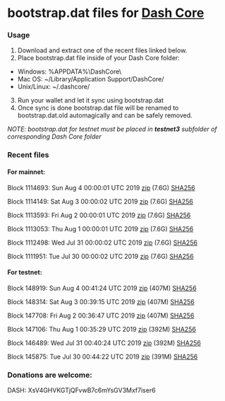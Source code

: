 # bootstrap.dat files for [Dash Core](https://www.dash.org)

### Usage

1. Download and extract one of the recent files linked below.
2. Place bootstrap.dat file inside of your Dash Core folder:
 - Windows: %APPDATA%\DashCore\
 - Mac OS: ~/Library/Application Support/DashCore/
 - Unix/Linux: ~/.dashcore/
3. Run your wallet and let it sync using bootstrap.dat
4. Once sync is done bootstrap.dat file will be renamed to bootstrap.dat.old automagically and can be safely removed.

_NOTE: bootstrap.dat for testnet must be placed in **testnet3** subfolder of corresponding Dash Core folder_

### Recent files

#### For mainnet:

Block 1114693: Sun Aug  4 00:00:01 UTC 2019 [zip](https://dash-bootstrap.ams3.digitaloceanspaces.com/mainnet/2019-08-04/bootstrap.dat.zip) (7.6G) [SHA256](https://dash-bootstrap.ams3.digitaloceanspaces.com/mainnet/2019-08-04/sha256.txt)

Block 1114149: Sat Aug  3 00:00:02 UTC 2019 [zip](https://dash-bootstrap.ams3.digitaloceanspaces.com/mainnet/2019-08-03/bootstrap.dat.zip) (7.6G) [SHA256](https://dash-bootstrap.ams3.digitaloceanspaces.com/mainnet/2019-08-03/sha256.txt)

Block 1113593: Fri Aug  2 00:00:01 UTC 2019 [zip](https://dash-bootstrap.ams3.digitaloceanspaces.com/mainnet/2019-08-02/bootstrap.dat.zip) (7.6G) [SHA256](https://dash-bootstrap.ams3.digitaloceanspaces.com/mainnet/2019-08-02/sha256.txt)

Block 1113053: Thu Aug  1 00:00:01 UTC 2019 [zip](https://dash-bootstrap.ams3.digitaloceanspaces.com/mainnet/2019-08-01/bootstrap.dat.zip) (7.6G) [SHA256](https://dash-bootstrap.ams3.digitaloceanspaces.com/mainnet/2019-08-01/sha256.txt)

Block 1112498: Wed Jul 31 00:00:02 UTC 2019 [zip](https://dash-bootstrap.ams3.digitaloceanspaces.com/mainnet/2019-07-31/bootstrap.dat.zip) (7.6G) [SHA256](https://dash-bootstrap.ams3.digitaloceanspaces.com/mainnet/2019-07-31/sha256.txt)

Block 1111951: Tue Jul 30 00:00:02 UTC 2019 [zip](https://dash-bootstrap.ams3.digitaloceanspaces.com/mainnet/2019-07-30/bootstrap.dat.zip) (7.6G) [SHA256](https://dash-bootstrap.ams3.digitaloceanspaces.com/mainnet/2019-07-30/sha256.txt)


#### For testnet:

Block 148919: Sun Aug  4 00:41:24 UTC 2019 [zip](https://dash-bootstrap.ams3.digitaloceanspaces.com/testnet/2019-08-04/bootstrap.dat.zip) (407M) [SHA256](https://dash-bootstrap.ams3.digitaloceanspaces.com/testnet/2019-08-04/sha256.txt)

Block 148314: Sat Aug  3 00:39:15 UTC 2019 [zip](https://dash-bootstrap.ams3.digitaloceanspaces.com/testnet/2019-08-03/bootstrap.dat.zip) (407M) [SHA256](https://dash-bootstrap.ams3.digitaloceanspaces.com/testnet/2019-08-03/sha256.txt)

Block 147708: Fri Aug  2 00:36:47 UTC 2019 [zip](https://dash-bootstrap.ams3.digitaloceanspaces.com/testnet/2019-08-02/bootstrap.dat.zip) (407M) [SHA256](https://dash-bootstrap.ams3.digitaloceanspaces.com/testnet/2019-08-02/sha256.txt)

Block 147106: Thu Aug  1 00:35:29 UTC 2019 [zip](https://dash-bootstrap.ams3.digitaloceanspaces.com/testnet/2019-08-01/bootstrap.dat.zip) (392M) [SHA256](https://dash-bootstrap.ams3.digitaloceanspaces.com/testnet/2019-08-01/sha256.txt)

Block 146489: Wed Jul 31 00:40:24 UTC 2019 [zip](https://dash-bootstrap.ams3.digitaloceanspaces.com/testnet/2019-07-31/bootstrap.dat.zip) (392M) [SHA256](https://dash-bootstrap.ams3.digitaloceanspaces.com/testnet/2019-07-31/sha256.txt)

Block 145875: Tue Jul 30 00:44:22 UTC 2019 [zip](https://dash-bootstrap.ams3.digitaloceanspaces.com/testnet/2019-07-30/bootstrap.dat.zip) (391M) [SHA256](https://dash-bootstrap.ams3.digitaloceanspaces.com/testnet/2019-07-30/sha256.txt)


### Donations are welcome:

DASH: XsV4GHVKGTjQFvwB7c6mYsGV3Mxf7iser6
